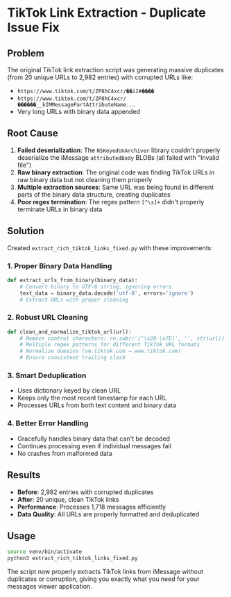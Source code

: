 # TikTok Link Extraction - Duplicate Issue Fix

## Problem
The original TikTok link extraction script was generating massive duplicates (from 20 unique URLs to 2,982 entries) with corrupted URLs like:
- `https://www.tiktok.com/t/ZP8hC4xcr/��iI#����`
- `https://www.tiktok.com/t/ZP8hC4xcr/������__kIMMessagePartAttributeName...`
- Very long URLs with binary data appended

## Root Cause
1. **Failed deserialization**: The `NSKeyedUnArchiver` library couldn't properly deserialize the iMessage `attributedBody` BLOBs (all failed with "Invalid file")
2. **Raw binary extraction**: The original code was finding TikTok URLs in raw binary data but not cleaning them properly
3. **Multiple extraction sources**: Same URL was being found in different parts of the binary data structure, creating duplicates
4. **Poor regex termination**: The regex pattern `[^\s]+` didn't properly terminate URLs in binary data

## Solution
Created `extract_rich_tiktok_links_fixed.py` with these improvements:

### 1. **Proper Binary Data Handling**
```python
def extract_urls_from_binary(binary_data):
    # Convert binary to UTF-8 string, ignoring errors
    text_data = binary_data.decode('utf-8', errors='ignore')
    # Extract URLs with proper cleaning
```

### 2. **Robust URL Cleaning**
```python
def clean_and_normalize_tiktok_url(url):
    # Remove control characters: re.sub(r'[^\x20-\x7E]', '', str(url))
    # Multiple regex patterns for different TikTok URL formats
    # Normalize domains (vm.tiktok.com → www.tiktok.com)
    # Ensure consistent trailing slash
```

### 3. **Smart Deduplication**
- Uses dictionary keyed by clean URL
- Keeps only the most recent timestamp for each URL
- Processes URLs from both text content and binary data

### 4. **Better Error Handling**
- Gracefully handles binary data that can't be decoded
- Continues processing even if individual messages fail
- No crashes from malformed data

## Results
- **Before**: 2,982 entries with corrupted duplicates
- **After**: 20 unique, clean TikTok links
- **Performance**: Processes 1,718 messages efficiently
- **Data Quality**: All URLs are properly formatted and deduplicated

## Usage
```bash
source venv/bin/activate
python3 extract_rich_tiktok_links_fixed.py
```

The script now properly extracts TikTok links from iMessage without duplicates or corruption, giving you exactly what you need for your messages viewer application. 